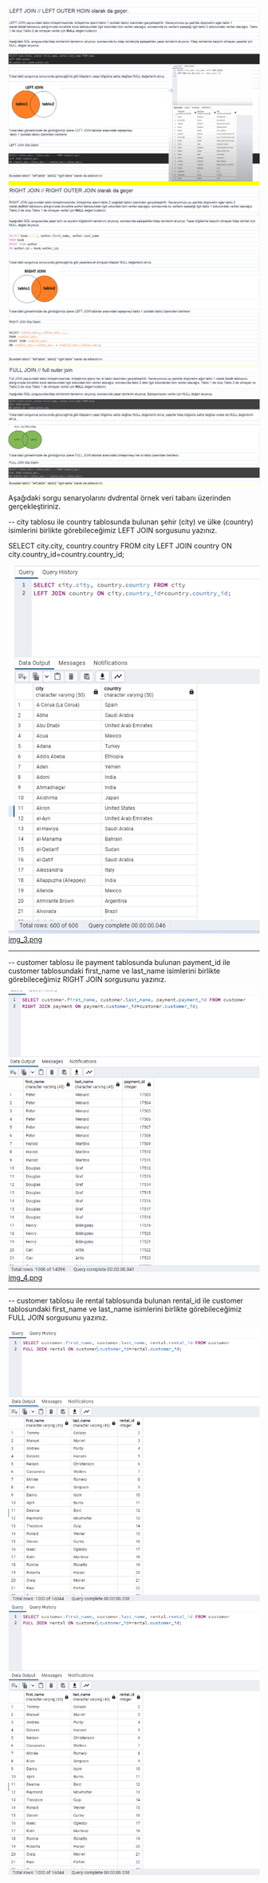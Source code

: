 ![img.png](img.png)
![img_1.png](img_1.png)
![img_2.png](img_2.png)

Aşağıdaki sorgu senaryolarını dvdrental örnek veri tabanı üzerinden gerçekleştiriniz.

-- city tablosu ile country tablosunda bulunan şehir (city) ve ülke (country) isimlerini birlikte görebileceğimiz LEFT JOIN sorgusunu yazınız.

SELECT city.city, country.country FROM city
LEFT JOIN country ON city.country_id=country.country_id;

![img_3.png](img_3.png)
[img_3.png](img_3.png)





---
-- customer tablosu ile payment tablosunda bulunan payment_id ile customer tablosundaki first_name ve last_name isimlerini birlikte görebileceğimiz RIGHT JOIN sorgusunu yazınız.


![img_4.png](img_4.png)
[img_4.png](img_4.png)





---
-- customer tablosu ile rental tablosunda bulunan rental_id ile customer tablosundaki first_name ve last_name isimlerini birlikte görebileceğimiz FULL JOIN sorgusunu yazınız.


![img_5.png](img_5.png)
![img_5.png](img_5.png)

